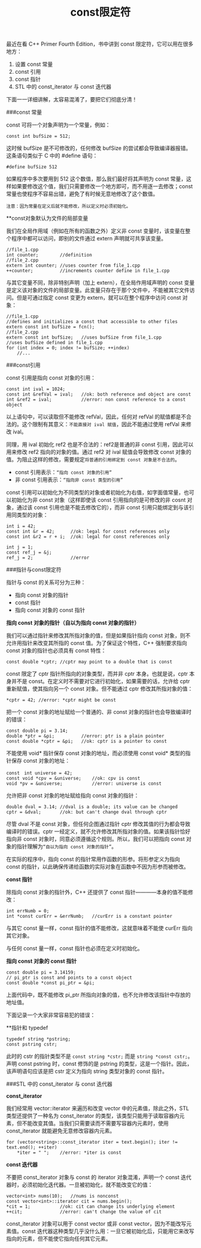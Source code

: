 ﻿---
layout: post
category: C++
title: const限定符
tagline: by wubin
tag: C++
---

最近在看 C++ Primer Fourth Edition，书中讲到 const 限定符，它可以用在很多地方：

1. 设置 const 常量
2. const 引用
3. const 指针
4. STL 中的 const_iterator 与 const 迭代器

<!--more-->

下面一一详细讲解，太容易混淆了，要把它们彻底分清！

###const 常量

const 可将一个对象声明为一个常量，例如：

	const int bufSize = 512;
	
这时候 bufSize 是不可修改的，任何修改 bufSize 的尝试都会导致编译器报错。这条语句类似于 C 中的 #define 语句：

	#define bufSize 512
	
如果程序中多次要用到 512 这个数值，那么我们最好将其声明为 const 常量，这样如果要修改这个值，我们只需要修改一个地方即可，而不用逐一去修改；const 常量也使程序不容易出错，避免了有时候无意地修改了这个数值。

`注意：因为常量在定义后就不能修改，所以定义时必须初始化。`

**const对象默认为文件的局部变量

我们在全局作用域（例如在所有的函数之外）定义非 const 变量时，该变量在整个程序中都可以访问，即别的文件通过 extern 声明就可共享该变量。

	//file_1.cpp
	int counter;		//definition
	//file_2.cpp
	extern int counter;	//uses counter from file_1.cpp
	++counter;			//increments counter define in file_1.cpp
	
与其它变量不同，除非特别声明（加上 extern），在全局作用域声明的 const 变量是定义该对象的文件的局部变量。此变量只存在于那个文件中，不能被其它文件访问。但是可通过指定 const 变更为 extern，就可以在整个程序中访问 const 对象：

	//file_1.cpp
	//defines and initializes a const that accessible to other files
	extern const int bufSize = fcn();
	//file_2.cpp
	extern const int bufSize;	//uses bufSize from file_1.cpp
	//uses bufSize defined in file_1.cpp
	for (int index = 0; index != bufSize; ++index)
		//...

###const引用

const 引用是指向 const 对象的引用：

	const int ival = 1024;
	const int &refVal = ival;	//ok: both reference and object are const
	int &ref2 = ival;			//error: non const reference to a const object
	
以上语句中，可以读取但不能修改 refVal，因此，任何对 refVal 的赋值都是不合法的。这个限制有其意义：`不能直接对 ival 赋值`，因此不能通过使用 refVal 来修改 ival。

同理，用 ival 初始化 ref2 也是不合法的：ref2是普通的非 const 引用，因此可以用来修改 ref2 指向的对象的值。通过 ref2 对 ival 赋值会导致修改 const 对象的值。为阻止这样的修改，需要规定`将普通的引用绑定到 const 对象是不合法的`。

* const 引用表示：`“指向 const 对象的引用”`
* 非 const 引用表示：`“指向非 const 类型的引用”`

const 引用可以初始化为不同类型的对象或者初始化为右值，如字面值常量，也可以初始化为非 const 对象（这样即使该 const 引用指向的是可修改的非 cosnt 对象，通过该 const 引用也是不能去修改它的），而非 const 引用只能绑定到与该引用同类型的对象：

	int i = 42;
	const int &r = 42;		//ok: legal for const references only
	const int &r2 = r + i;	//ok: legal for const references only
	
	int j = 1;
	const ref_j = &j;
	ref_j = 2;				//error
	
###指针与const限定符

指针与 const 的关系可分为三种：

* 指向 const 对象的指针
* const 指针
* 指向 const 对象的 const 指针

**指向 const 对象的指针（自以为指向 const 对象的指针）**

我们可以通过指针来修改其所指对象的值，但是如果指针指向 const 对象，则不允许用指针来改变其所指的 const 值。为了保证这个特性，C++ 强制要求指向 const 对象的指针也必须具有 const 特性：

	const double *cptr;	//cptr may point to a double that is const
	
const 限定了 cptr 指针所指向的对象类型，而并非 cptr 本身。也就是说，cptr 本身并不是 const。在定义时不需要对它进行初始化，如果需要的话，允许给 cptr 重新赋值，使其指向另一个 const 对象。但不能通过 cptr 修改其所指对象的值：

	*cptr = 42;	//error: *cptr might be const
	
把一个 const 对象的地址赋给一个普通的、非 const 对象的指针也会导致编译时的错误：

	const double pi = 3.14;
	double *ptr = &pi;			//error: ptr is a plain pointer
	const double *cptr = &pi;	//ok: cptr is a pointer to const
	
不能使用 void* 指针保存 const 对象的地址，而必须使用 const void* 类型的指针保存 const 对象的地址：

	const　int universe = 42;
	const void *cpv = &universe;	//ok: cpv is const
	void *pv = &universe;			//error: universe is const
	
允许把非 const 对象的地址赋给指向 const 对象的指针：

	double dval = 3.14;	//dval is a double; its value can be changed
	cptr = &dval;		//ok: but can't change dval through cptr
	
尽管 dval 不是 const 对象，但任何企图通过指针 cptr 修改其值的行为都会导致编译时的错误。cptr 一经定义，就不允许修改其所指对象的值。如果该指针恰好指向非 const 对象时，同意必须遵循这个规则。所以，我们可以把指向 const 对象的指针理解为`“自以为指向 const 对象的指针”`。

在实际的程序中，指向 const 的指针常用作函数的形参。将形参定义为指向 const 的指针，以此确保传递给函数的实际对象在函数中不因为形参而被修改。

**const 指针**

除指向 const 对象的指针外，C++ 还提供了 const 指针————本身的值不能修改：

	int errNumb = 0;
	int *const curErr = &errNumb;	//curErr is a constant pointer
	
与其它 const 量一样，const 指针的值不能修改，这就意味着不能使 curErr 指向其它对象。

与任何 const 量一样，const 指针也必须在定义时初始化。

**指向 const 对象的 const 指针**

	const double pi = 3.14159;
	// pi_ptr is const and points to a const object
	const double *const pi_ptr = &pi;
	
上面代码中，既不能修改 pi_ptr 所指向对象的值，也不允许修改该指针中存放的地址值。

下面记录一个大家非常容易犯的错误：

**指针和 typedef

	typedef string *pstring;
	const pstring cstr;
	
此时的 cstr 的指针类型不是 `const string *cstr;` 而是 `string *const cstr;`。声明 const pstring 时，const 修饰的是 pstring 的类型，这是一个指针。因此，该声明语句应该是把 cstr 定义为指向 string 类型对象的 const 指针。

###STL 中的 const_iterator 与 const 迭代器

**const_iterator**

我们经常用 vector::iterator 来遍历和改变 vector 中的元素值，除此之外，STL 类型还提供了一种名为 const_iterator 的类型，该类型只能用于读取容器内元素，但不能改变其值。当我们只需要读而不需要写容器内元素时，使用 const_iterator 就能避免无意修改容器内元素。

	for (vector<string>::const_iterator iter = text.begin(); iter != text.end(); ++iter)
		*iter = " ";	//error: *iter is const

**const 迭代器**

不要把 const_iterator 对象与 const 的 iterator 对象混淆，声明一个 const 迭代器时，必须初始化迭代器。一旦被初始化，就不能改变它的值：

	vector<int> nums(10);	//nums is nonconst
	const vector<int>::iterator cit = nums.begin();
	*cit = 1;			//ok: cit can change its underlying element
	++cit;				//error: can't change the value of cit

const_iterator 对象可以用于 const vector 或非 const vector，因为不能改写元素值。const 迭代器这种类型几乎没什么用：一旦它被初始化后，只能用它来改写指向的元素，但不能使它指向任何其它元素。
